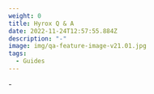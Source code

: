 ```yaml
---
weight: 0
title: Hyrox Q & A
date: 2022-11-24T12:57:55.884Z
description: "-"
image: img/qa-feature-image-v21.01.jpg
tags:
  - Guides
---
```

\-